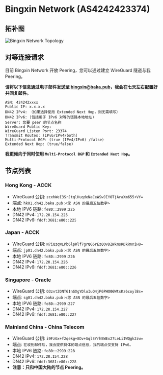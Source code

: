 # Bingxin Network (AS4242423374) 

## 拓补图

![Bingxin Network Topology](https://resource.dn42.baka.pub/Bingxin-Network.webp)

## 对等连接请求

目前 Bingxin Network 开放 Peering，您可以通过建立 WireGuard 隧道与我 Peering。

**请将以下信息通过电子邮件发送至 bingxin@baka.pub，我会在七天左右配置好并回复邮件。**

```text
ASN: 424242xxxx
Public IP: x.x.x.x
DN42 IPv4: （如果选择使用 Extended Next Hop，则无需填写）
DN42 IPv6: (包括用于 IPv6 对等的链路本地地址)
Server: 您要 peer 的节点名称
WireGuard Public Key:
WireGuard Listen Port: 23374
Transmit Routes: (IPv6/IPv4/both)
Multi-Protocol BGP: (true (IPv4/IPv6) /false)
Extended Next Hop: (true/false)
```

**我更倾向于同时使用 `Multi-Protocol BGP` 和 `Extended Next Hop`。**

## 节点列表

### Hong Kong - ACCK
 - WireGuard 公钥: `zcxhWeI3SrJtqlHuqdeNaCeWSwJIYOTjAraXm655+VY=`
 - 端点: `hk01.dn42.baka.pub:<您 ASN 的最后五位数字>`
 - 本地 IPV6 链路: `fe80::2999:225`
 - DN42 IPv4: `172.20.154.225`
 - DN42 IPv6: `fddf:3681:e80::225`

### Japan - ACCK
 - WireGuard 公钥: `N7iQzqWLPb6lpRlf7grQG6rEzQOvDZWkmsRDkRnniH0=`
 - 端点: `jp01.dn42.baka.pub:<您 ASN 的最后五位数字>`
 - 本地 IPV6 链路: `fe80::2999:226`
 - DN42 IPv4: `172.20.154.226`
 - DN42 IPv6: `fddf:3681:e80::226`

### Singapore - Oracle
 - WireGuard 公钥: `O3zvtZQNT6InSXgYDloIuQ4jP6PHO06WtsKz6coylBs=`
 - 端点: `sg01.dn42.baka.pub:<您 ASN 的最后五位数字>`
 - 本地 IPV6 链路: `fe80::2999:227`
 - DN42 IPv4: `172.20.154.227`
 - DN42 IPv6: `fddf:3681:e80::227`

### Mainland China - China Telecom
 - WireGuard 公钥: `i9FzGx+f2qekg+8Dv+GqlEYrhBWEx27LeLiIWQgk2zw=`
 - 端点: `在收到邮件后，我会提供具体的端点信息，我的端点仅支持 IPv6。`
 - 本地 IPV6 链路: `fe80::2999:228`
 - DN42 IPv4: `172.20.154.228`
 - DN42 IPv6: `fddf:3681:e80::228`
 - **注意：只和中国大陆的节点 Peering。**
